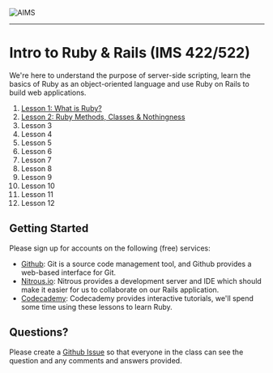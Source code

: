 ![AIMS](http://aims.muohio.edu/blog/wp-content/themes/aims_wp1/images/aims.png)

---

# Intro to Ruby & Rails (IMS 422/522)

We're here to understand the purpose of server-side scripting, learn the basics of Ruby as an object-oriented language and use Ruby on Rails to build web applications.

01. [Lesson 1: What is Ruby?](http://github.com/uhlenbrock/MU-IMS-422-522/blob/master/lessons/01.md)
02. [Lesson 2: Ruby Methods, Classes & Nothingness](http://github.com/uhlenbrock/MU-IMS-422-522/blob/master/lessons/02.md)
03. Lesson 3
04. Lesson 4
05. Lesson 5
06. Lesson 6
07. Lesson 7
08. Lesson 8
09. Lesson 9
10. Lesson 10
11. Lesson 11
12. Lesson 12

## Getting Started

Please sign up for accounts on the following (free) services:

- [Github](https://github.com/): Git is a source code management tool, and Github provides a web-based interface for Git.
- [Nitrous.io](https://www.nitrous.io/join/KjtOo1FfFv8): Nitrous provides a development server and IDE which should make it easier for us to collaborate on our Rails application.
- [Codecademy](http://www.codecademy.com/): Codecademy provides interactive tutorials, we'll spend some time using these lessons to learn Ruby.

## Questions?

Please create a [Github Issue](https://github.com/uhlenbrock/MU-IMS-422-522/issues) so that everyone in the class can see the question and any comments and answers provided.
